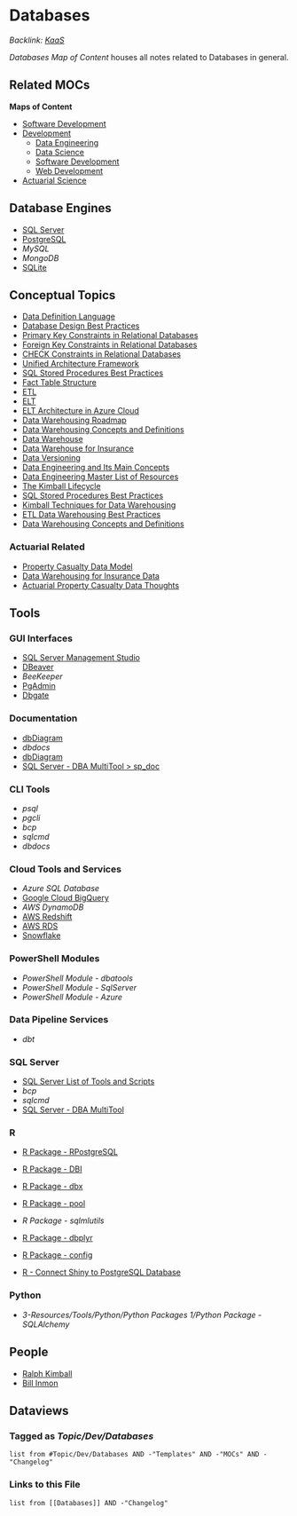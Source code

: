 # Databases

*Backlink: [KaaS](../../0-Slipbox/README.md)*

*Databases* *Map of Content* houses all notes related to Databases in general.

## Related MOCs

**Maps of Content**

* [Software Development](Software%20Development.md)
* [Development](Development.md)
  * [Data Engineering](Data%20Engineering.md)
  * [Data Science](Data%20Science.md)
  * [Software Development](Software%20Development.md)
  * [Web Development](Web%20Development.md)
* [Actuarial Science](Actuarial%20Science.md)

## Database Engines

* [SQL Server](../../3-Resources/Tools/Developer%20Tools/Data%20Stack/Databases/SQL%20Server.md)
* [PostgreSQL](../../3-Resources/Tools/Developer%20Tools/Data%20Stack/Databases/PostgreSQL.md)
* *MySQL*
* *MongoDB*
* [SQLite](../../3-Resources/Tools/Developer%20Tools/Data%20Stack/Databases/SQLite.md)

## Conceptual Topics

* [Data Definition Language](../../0-Slipbox/Data%20Definition%20Language.md)
* [Database Design Best Practices](../../0-Slipbox/Database%20Design%20Best%20Practices.md)
* [Primary Key Constraints in Relational Databases](../../0-Slipbox/Primary%20Key%20Constraints%20in%20Relational%20Databases.md)
* [Foreign Key Constraints in Relational Databases](../../0-Slipbox/Foreign%20Key%20Constraints%20in%20Relational%20Databases.md)
* [CHECK Constraints in Relational Databases](../../0-Slipbox/CHECK%20Constraints%20in%20Relational%20Databases.md)
* [Unified Architecture Framework](../../0-Slipbox/Unified%20Architecture%20Framework.md)
* [SQL Stored Procedures Best Practices](../../0-Slipbox/SQL%20Stored%20Procedures%20Best%20Practices.md)
* [Fact Table Structure](../../0-Slipbox/Fact%20Table%20Structure.md)
* [ETL](../../0-Slipbox/ETL.md)
* [ELT](../../0-Slipbox/ELT.md)
* [ELT Architecture in Azure Cloud](../../0-Slipbox/ELT%20Architecture%20in%20Azure%20Cloud.md)
* [Data Warehousing Roadmap](../../0-Slipbox/Data%20Warehousing%20Roadmap.md)
* [Data Warehousing Concepts and Definitions](../../0-Slipbox/Data%20Warehousing%20Concepts%20and%20Definitions.md)
* [Data Warehouse](../../0-Slipbox/Data%20Warehouse.md)
* [Data Warehouse for Insurance](../../0-Slipbox/Data%20Warehouse%20for%20Insurance.md)
* [Data Versioning](../../0-Slipbox/Data%20Versioning.md)
* [Data Engineering and Its Main Concepts](../../0-Slipbox/Data%20Engineering%20and%20Its%20Main%20Concepts.md)
* [Data Engineering Master List of Resources](../Lists/Data%20Engineering%20Master%20List%20of%20Resources.md)
* [The Kimball Lifecycle](../../0-Slipbox/The%20Kimball%20Lifecycle.md)
* [SQL Stored Procedures Best Practices](../../0-Slipbox/SQL%20Stored%20Procedures%20Best%20Practices.md)
* [Kimball Techniques for Data Warehousing](../../0-Slipbox/Kimball%20Techniques%20for%20Data%20Warehousing.md)
* [ETL Data Warehousing Best Practices](../../0-Slipbox/ETL%20Data%20Warehousing%20Best%20Practices.md)
* [Data Warehousing Concepts and Definitions](../../0-Slipbox/Data%20Warehousing%20Concepts%20and%20Definitions.md)

### Actuarial Related

* [Property Casualty Data Model](../../0-Slipbox/Property%20Casualty%20Data%20Model.md)
* [Data Warehousing for Insurance Data](../../0-Slipbox/Data%20Warehousing%20for%20Insurance%20Data.md)
* [Actuarial Property Casualty Data Thoughts](../../0-Slipbox/Actuarial%20Property%20Casualty%20Data%20Thoughts.md)

## Tools

### GUI Interfaces

* [SQL Server Management Studio](../../3-Resources/Tools/Developer%20Tools/Data%20Stack/Database%20GUI/SQL%20Server%20Management%20Studio.md)
* [DBeaver](../../3-Resources/Tools/Developer%20Tools/Data%20Stack/Database%20GUI/DBeaver.md)
* *BeeKeeper*
* [PgAdmin](../../3-Resources/Tools/Developer%20Tools/Data%20Stack/Database%20GUI/PgAdmin.md)
* [Dbgate](../../3-Resources/Tools/Developer%20Tools/Data%20Stack/Database%20GUI/Dbgate.md)

### Documentation

* [dbDiagram](../../3-Resources/Embeds/dbDiagram.md)
* *dbdocs*
* [dbDiagram](../../3-Resources/Embeds/dbDiagram.md)
* [SQL Server - DBA MultiTool > sp_doc](../../3-Resources/Tools/Developer%20Tools/Data%20Stack/Miscellaneous/SQL%20Server%20-%20DBA%20MultiTool.md#sp-doc)

### CLI Tools

* *psql*
* *pgcli*
* *bcp*
* *sqlcmd*
* *dbdocs*

### Cloud Tools and Services

* *Azure SQL Database*
* [Google Cloud BigQuery](../../3-Resources/Tools/Developer%20Tools/Cloud%20Services/GCP/Google%20Cloud%20BigQuery.md)
* *AWS DynamoDB*
* [AWS Redshift](../../3-Resources/Tools/Developer%20Tools/Cloud%20Services/AWS/AWS%20Redshift.md)
* [AWS RDS](../../3-Resources/Tools/Developer%20Tools/Cloud%20Services/AWS/AWS%20RDS.md)
* [Snowflake](../../3-Resources/Tools/Developer%20Tools/Data%20Stack/Databases/Snowflake.md)

### PowerShell Modules

* *PowerShell Module - dbatools*
* *PowerShell Module - SqlServer*
* *PowerShell Module - Azure*

### Data Pipeline Services

* *dbt*

### SQL Server

* [SQL Server List of Tools and Scripts](../Lists/SQL%20Server%20List%20of%20Tools%20and%20Scripts.md)
* *bcp*
* *sqlcmd*
* [SQL Server - DBA MultiTool](../../3-Resources/Tools/Developer%20Tools/Data%20Stack/Miscellaneous/SQL%20Server%20-%20DBA%20MultiTool.md)

### R

* [R Package - RPostgreSQL](../../3-Resources/Tools/Developer%20Tools/Languages/R/R%20Packages/Database%20R%20Packages/R%20Package%20-%20RPostgreSQL.md)

* [R Package - DBI](../../3-Resources/Tools/Developer%20Tools/Languages/R/R%20Packages/Database%20R%20Packages/R%20Package%20-%20DBI.md)

* [R Package - dbx](../../3-Resources/Tools/Developer%20Tools/Languages/R/R%20Packages/Database%20R%20Packages/R%20Package%20-%20dbx.md)

* [R Package - pool](../../3-Resources/Tools/Developer%20Tools/Languages/R/R%20Packages/Database%20R%20Packages/R%20Package%20-%20pool.md)

* *R Package - sqlmlutils*

* [R Package - dbplyr](../../3-Resources/Tools/Developer%20Tools/Languages/R/R%20Packages/Database%20R%20Packages/R%20Package%20-%20dbplyr.md)

* [R Package - config](../../3-Resources/Tools/Developer%20Tools/Languages/R/R%20Packages/General%20R%20Packages/R%20Package%20-%20config.md)

* [R - Connect Shiny to PostgreSQL Database](../../0-Slipbox/R%20-%20Connect%20Shiny%20to%20PostgreSQL%20Database.md)

### Python

* *3-Resources/Tools/Python/Python Packages 1/Python Package - SQLAlchemy*

## People

* [Ralph Kimball](../People/Ralph%20Kimball.md)
* [Bill Inmon](../People/Bill%20Inmon.md)

## Dataviews

### Tagged as *Topic/Dev/Databases*

````dataview
list from #Topic/Dev/Databases AND -"Templates" AND -"MOCs" AND -"Changelog"
````

### Links to this File

````dataview
list from [[Databases]] AND -"Changelog"
````
